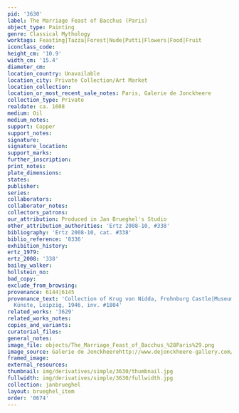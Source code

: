 ```yaml
---
pid: '3630'
label: The Marriage Feast of Bacchus (Paris)
object_type: Painting
genre: Classical Mythology
worktags: Feasting|Tazza|Forest|Nude|Putti|Flowers|Food|Fruit
iconclass_code:
height_cm: '10.9'
width_cm: '15.4'
diameter_cm:
location_country: Unavailable
location_city: Private Collection/Art Market
location_collection:
location_or_most_recent_sale_notes: Paris, Galerie de Jonckheere
collection_type: Private
realdate: ca. 1608
medium: Oil
medium_notes:
support: Copper
support_notes:
signature:
signature_location:
support_marks:
further_inscription:
print_notes:
plate_dimensions:
states:
publisher:
series:
collaborators:
collaborator_notes:
collectors_patrons:
our_attribution: Produced in Jan Brueghel's Studio
other_attribution_authorities: 'Ertz 2008-10, #338'
bibliography: 'Ertz 2008-10, cat. #338'
biblio_reference: '8336'
exhibition_history:
ertz_1979:
ertz_2008: '338'
bailey_walker:
hollstein_no:
bad_copy:
exclude_from_browsing:
provenance: 6144|6145
provenance_text: 'Collection of Krug von Nidda, Frohnburg Castle|Museum der Bildenden
  Künste, Leipzig, 1946, inv. #1804'
related_works: '3629'
related_works_notes:
copies_and_variants:
curatorial_files:
general_notes:
image_file: objects/The_Marriage_Feast_of_Bacchus_%28Paris%29.png
image_source: Galerie de Jonckheerehttp://www.dejonckheere-gallery.com/en/The_wedding_banquet_of_Bacchus_and_Ariadne-5.html
framed_image:
external_resources:
thumbnail: img/derivatives/simple/3630/thumbnail.jpg
fullwidth: img/derivatives/simple/3630/fullwidth.jpg
collection: janbrueghel
layout: brueghel_item
order: '0674'
---
```

